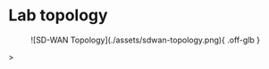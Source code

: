 # Lab topology


<figure markdown>
 ![SD-WAN Topology](./assets/sdwan-topology.png){ .off-glb }
</figure>>

<map name="image-map">
    <area target="" alt="Singapore-Branch" title="Singapore-Branch" href="telnet://127.0.0.1:9007" coords="603,245,31" shape="circle">
    <area target="" alt="Singapore-FW" title="Singapore-FW" href="telnet://127.0.0.1:9008" coords="800,226,841,251" shape="rect">    
    <area target="" alt="London-Branch" title="London-Branch" href="telnet://127.0.0.1:9004" coords="291,246,31" shape="circle">
    <area target="" alt="London-FW" title="London-FW" href="telnet://127.0.0.1:9005" coords="62,228,98,257" shape="rect">  
    <area target="" alt="Stockholm-Branch" title="Stockholm-Branch" href="telnet://127.0.0.1:9009" coords="278,733,35" shape="circle">
    <area target="" alt="Stockholm-User" title="Stockholm-User" href="telnet://127.0.0.1:9011" coords="43,816,87,849" shape="rect">
    <area target="" alt="Stockholm-FW" title="Stockholm-FW" href="telnet://127.0.0.1:9010" coords="42,713,84,744" shape="rect"> 
    <area target="" alt="Sydney-Branch" title="Sydney-Branch" href="telnet://127.0.0.1:9012" coords="603,733,30" shape="circle">
    <area target="" alt="Sydney-FW" title="Sydney-FW" href="telnet://127.0.0.1:9013" coords="802,707,840,737" shape="rect">
    <area target="" alt="Sydney-User" title="Sydney-User" href="telnet://127.0.0.1:9014" coords="801,818,843,848" shape="rect">
    <area target="" alt="Controller-1" title="Controller-1" href="telnet://127.0.0.1:9002" coords="454,30,36" shape="circle">
</map>
